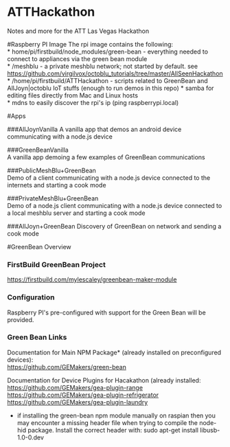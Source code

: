 ATTHackathon
============

Notes and more for the ATT Las Vegas Hackathon  

#Raspberry PI Image
The rpi image contains the following:  
    * home/pi/firstbuild/node_modules/green-bean - everything needed to connect to appliances via the green bean module  
    * /meshblu - a private meshblu network; not started by default. see <https://github.com/virgilvox/octoblu_tutorials/tree/master/AllSeenHackathon>  
    * /home/pi/firstbuild/ATTHackathon - scripts related to GreenBean and AllJoyn|octoblu IoT stuffs  (enough to run demos in this repo)
    * samba for editing files directly from Mac and Linux hosts  
    * mdns to easily discover the rpi's ip (ping raspberrypi.local)  
    

#Apps  


###AllJoynVanilla
A vanilla app that demos an android device communicating with a node.js device

###GreenBeanVanilla  
A vanilla app demoing a few examples of GreenBean communications

###PublicMeshBlu+GreenBean  
Demo of a client communicating with a node.js device connected to the internets and starting a cook mode 

###PrivateMeshBlu+GreenBean  
Demo of a node.js client communicating with a node.js device connected to a local meshblu server and starting a cook mode 

###AllJoyn+GreenBean
Discovery of GreenBean on network and sending a cook mode

#GreenBean Overview  
### FirstBuild GreenBean Project  
<https://firstbuild.com/mylescaley/greenbean-maker-module>

### Configuration
Raspberry PI's pre-configured with support for the Green Bean will be provided.

### Green Bean Links
Documentation for Main NPM Package* (already installed on preconfigured devices):  
<https://github.com/GEMakers/green-bean>

Documentation for Device Plugins for Hacakathon (already installed:  
<https://github.com/GEMakers/gea-plugin-range>  
<https://github.com/GEMakers/gea-plugin-refrigerator>  
<https://github.com/GEMakers/gea-plugin-laundry>  


* if installing the green-bean npm module manually on raspian then you may encounter a missing header file when trying to compile the node-hid package. Install the correct header with: sudo apt-get install libusb-1.0-0.dev
